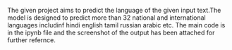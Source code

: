 The given project aims to predict the language of the given input text.The model is designed to predict more than 32 national and international languages includinf hindi english tamil russian arabic etc. 
The main code is in the ipynb file and the screenshot of the output has been attached for further refernce.
